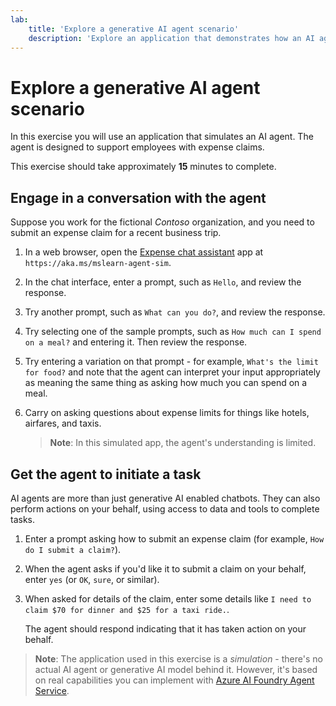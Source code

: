 ```yaml
---
lab:
    title: 'Explore a generative AI agent scenario'
    description: 'Explore an application that demonstrates how an AI agent can use generative AI to engage in conversation and assist employees with expense claims.'
---
```


# Explore a generative AI agent scenario

In this exercise you will use an application that simulates an AI agent. The agent is designed to support employees with expense claims.

This exercise should take approximately **15** minutes to complete.

## Engage in a conversation with the agent

Suppose you work for the fictional *Contoso* organization, and you need to submit an expense claim for a recent business trip.

1. In a web browser, open the [Expense chat assistant](https://aka.ms/mslearn-agent-sim) app at `https://aka.ms/mslearn-agent-sim`.
1. In the chat interface, enter a prompt, such as `Hello`, and review the response.
1. Try another prompt, such as `What can you do?`, and review the response.
1. Try selecting one of the sample prompts, such as `How much can I spend on a meal?` and entering it. Then review the response.
1. Try entering a variation on that prompt - for example, `What's the limit for food?` and note that the agent can interpret your input appropriately as meaning the same thing as asking how much you can spend on a meal.
1. Carry on asking questions about expense limits for things like hotels, airfares, and taxis.

    > **Note**: In this simulated app, the agent's understanding is limited.

## Get the agent to initiate a task

AI agents are more than just generative AI enabled chatbots. They can also perform actions on your behalf, using access to data and tools to complete tasks.

1. Enter a prompt asking how to submit an expense claim (for example, `How do I submit a claim?`).
1. When the agent asks if you'd like it to submit a claim on your behalf, enter `yes` (or `OK`, `sure`, or similar).
1. When asked for details of the claim, enter some details like `I need to claim $70 for dinner and $25 for a taxi ride.`.

    The agent should respond indicating that it has taken action on your behalf.

> **Note**: The application used in this exercise is a *simulation* - there's no actual AI agent or generative AI model behind it. However, it's based on real capabilities you can implement with [Azure AI Foundry Agent Service](https://azure.microsoft.com/products/ai-agent-service/).
